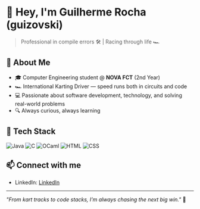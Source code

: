 # 👋 Hey, I'm Guilherme Rocha (guizovski)

> Professional in compile errors 🛠️ | Racing through life 🏎️

## 🚀 About Me
- 🎓 Computer Engineering student @ **NOVA FCT** (2nd Year)
- 🏎️ International Karting Driver — speed runs both in circuits and code
- 💻 Passionate about software development, technology, and solving real-world problems
- 🔍 Always curious, always learning

## 🧰 Tech Stack
![Java](https://img.shields.io/badge/Java-ED8B00?style=for-the-badge&logo=openjdk&logoColor=white)
![C](https://img.shields.io/badge/C-A8B9CC?style=for-the-badge&logo=c&logoColor=white)
![OCaml](https://img.shields.io/badge/OCaml-EC6813?style=for-the-badge&logo=ocaml&logoColor=white)
![HTML](https://img.shields.io/badge/HTML5-E34F26?style=for-the-badge&logo=html5&logoColor=white)
![CSS](https://img.shields.io/badge/CSS3-1572B6?style=for-the-badge&logo=css3&logoColor=white)

## 📫 Connect with me
- LinkedIn: [LinkedIn](https://www.linkedin.com/in/rochamg/)

---
_"From kart tracks to code stacks, I’m always chasing the next big win."_ 🏁
